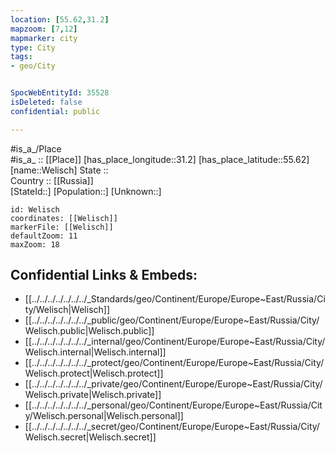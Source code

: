 ```yaml
---
location: [55.62,31.2] 
mapzoom: [7,12] 
mapmarker: city 
type: City
tags:
- geo/City


SpocWebEntityId: 35528
isDeleted: false
confidential: public

---
```

#is_a_/Place  
#is_a_ :: [[Place]] 
[has_place_longitude::31.2] 
[has_place_latitude::55.62] 
[name::Welisch] 
State ::  
Country :: [[Russia]]  
[StateId::] 
[Population::] 
[Unknown::] 


```leaflet
id: Welisch
coordinates: [[Welisch]] 
markerFile: [[Welisch]] 
defaultZoom: 11 
maxZoom: 18
```


## Confidential Links & Embeds: 
- [[../../../../../../../_Standards/geo/Continent/Europe/Europe~East/Russia/City/Welisch|Welisch]] 
- [[../../../../../../../_public/geo/Continent/Europe/Europe~East/Russia/City/Welisch.public|Welisch.public]] 
- [[../../../../../../../_internal/geo/Continent/Europe/Europe~East/Russia/City/Welisch.internal|Welisch.internal]] 
- [[../../../../../../../_protect/geo/Continent/Europe/Europe~East/Russia/City/Welisch.protect|Welisch.protect]] 
- [[../../../../../../../_private/geo/Continent/Europe/Europe~East/Russia/City/Welisch.private|Welisch.private]] 
- [[../../../../../../../_personal/geo/Continent/Europe/Europe~East/Russia/City/Welisch.personal|Welisch.personal]] 
- [[../../../../../../../_secret/geo/Continent/Europe/Europe~East/Russia/City/Welisch.secret|Welisch.secret]] 

